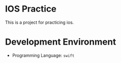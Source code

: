 # IOS Practice
This is a project for practicing ios.

# Development Environment
- Programming Language: `swift`

